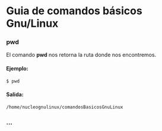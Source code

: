 # Guia de comandos básicos Gnu/Linux 


### pwd
El comando **pwd** nos retorna la ruta donde nos encontremos.
#### Ejemplo:
```bash
$ pwd
```
#### Salida:
```bash
/home/nucleognulinux/comandosBasicosGnuLinux
```

### ...
